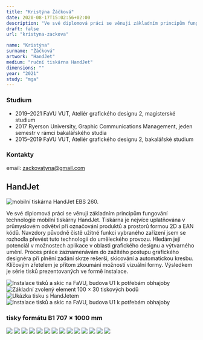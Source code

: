 ```yaml
---
title: "Kristýna Žáčková"
date: 2020-08-17T15:02:56+02:00
description: "Ve své diplomová práci se věnuji základním principům fungování technologie mobilní tiskárny HandJet."
draft: false
url: "kristyna-zackova"

name: "Kristýna"
surname: "Žáčková"
artwork: "HandJet"
medium: "ruční tiskárna HandJet"
dimensions: ""
year: "2021"
study: "mga"
---
```


### Studium
* 2019–2021 FaVU VUT, Ateliér grafického designu 2, magisterské studium
* 2017 Ryerson University, Graphic Communications Management, jeden semestr v rámci bakalářského studia
* 2015–2019 FaVU VUT, Ateliér grafického designu 2, bakalářské studium

### Kontakty
email: zackovatyna@gmail.com 

## HandJet

![mobilní tiskárna HandJet EBS 260.](/2021/zackova/1.jpg)

Ve své diplomová práci se věnuji základním principům fungování technologie mobilní tiskárny HandJet. Tiskárna je nejvíce uplatňována v průmyslovém odvětví při označování produktů a prostorů formou 2D a EAN kódů. Navzdory původně čistě užitné funkci vybraného zařízení jsem se rozhodla převést tuto technologii do uměleckého provozu. Hledám její potenciál v možnostech aplikace v oblasti grafického designu a výtvarného umění. Proces práce zaznamenávám do zažitého postupu grafického designéra při plnění zadání skrze rešerši, skicování a automatickou kresbu. Klíčovým zřetelem je přitom zkoumání možností vizuální formy. Výsledkem je série tisků prezentovaných ve formě instalace.	

![Instalace tisků a skic na FaVU, budova U1 k potřebám obhajoby](/2021/zackova/2.jpg)
![Základní zvolený element 100 × 30 tiskových bodů](/2021/zackova/3.jpg)
![Ukázka tisku s HandJetem](/2021/zackova/4.jpg)
![Instalace tisků a skic na FaVU, budova U1 k potřebám obhajoby](/2021/zackova/5.jpg)

### tisky formátu B1 707 × 1000 mm

![](/2021/zackova/6.png)
![](/2021/zackova/7.png)
![](/2021/zackova/8.png)
![](/2021/zackova/9.png)
![](/2021/zackova/10.png)
![](/2021/zackova/11.png)
![](/2021/zackova/12.png)
![](/2021/zackova/13.png)
![](/2021/zackova/14.png)
![](/2021/zackova/15.png)
![](/2021/zackova/16.png)
![](/2021/zackova/17.png)
![](/2021/zackova/18.png)
![](/2021/zackova/19.png)